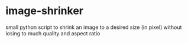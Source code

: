 # image-shrinker
small python script to shrink an image to a desired size (in pixel) without losing to much quality and aspect ratio
